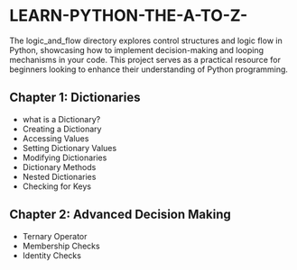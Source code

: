 # LEARN-PYTHON-THE-A-TO-Z-
The logic_and_flow directory explores control structures and logic flow in Python, showcasing how to implement decision-making and looping mechanisms in your code. This project serves as a practical resource for beginners looking to enhance their understanding of Python programming.

## Chapter 1: Dictionaries
- what is a Dictionary?
- Creating a Dictionary
- Accessing Values
- Setting Dictionary Values
- Modifying Dictionaries
- Dictionary Methods
- Nested Dictionaries
- Checking for Keys

## Chapter 2: Advanced Decision Making
- Ternary Operator
- Membership Checks
- Identity Checks
